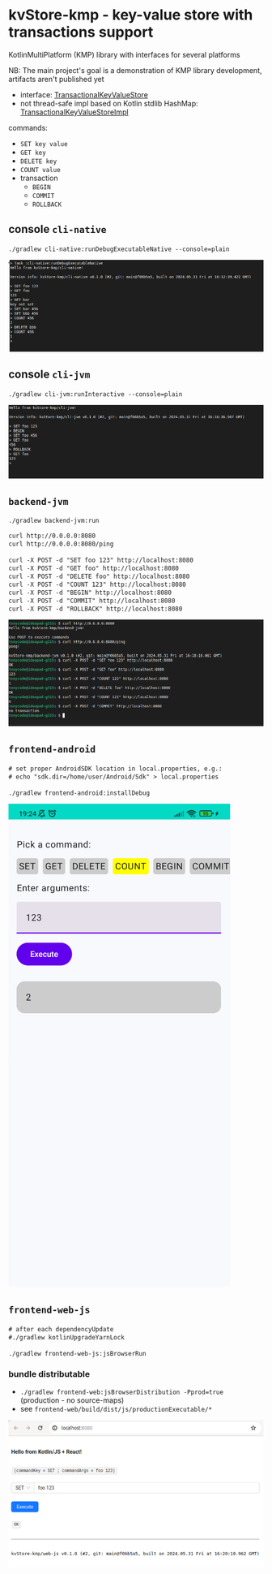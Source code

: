 kvStore-kmp - key-value store with transactions support
=======================================================

KotlinMultiPlatform (KMP) library with interfaces for several platforms

NB: The main project's goal is a demonstration of KMP library development, artifacts aren't published yet


- interface: [TransactionalKeyValueStore](/kv-store/src/commonMain/kotlin/dev/tonycode/kvstore/TransactionalKeyValueStore.kt)
- not thread-safe impl based on Kotlin stdlib HashMap: [TransactionalKeyValueStoreImpl](/kv-store/src/commonMain/kotlin/dev/tonycode/kvstore/TransactionalKeyValueStoreImpl.kt)

commands:

- `SET key value`
- `GET key`
- `DELETE key`
- `COUNT value`
- transaction
    - `BEGIN`
    - `COMMIT`
    - `ROLLBACK`


## console `cli-native`

```shell
./gradlew cli-native:runDebugExecutableNative --console=plain
```

<a href="docs/screenshot-cli-native.png"><img src="docs/screenshot-cli-native.png" /></a>


## console `cli-jvm`

```shell
./gradlew cli-jvm:runInteractive --console=plain
```

<a href="docs/screenshot-cli-jvm.png"><img src="docs/screenshot-cli-jvm.png" /></a>


## `backend-jvm`

```shell
./gradlew backend-jvm:run
```

```shell
curl http://0.0.0.0:8080
curl http://0.0.0.0:8080/ping

curl -X POST -d "SET foo 123" http://localhost:8080
curl -X POST -d "GET foo" http://localhost:8080
curl -X POST -d "DELETE foo" http://localhost:8080
curl -X POST -d "COUNT 123" http://localhost:8080
curl -X POST -d "BEGIN" http://localhost:8080
curl -X POST -d "COMMIT" http://localhost:8080
curl -X POST -d "ROLLBACK" http://localhost:8080
```

<a href="docs/screenshot-backend-jvm.png"><img src="docs/screenshot-backend-jvm.png" /></a>


## `frontend-android`

```shell
# set proper AndroidSDK location in local.properties, e.g.:
# echo "sdk.dir=/home/user/Android/Sdk" > local.properties

./gradlew frontend-android:installDebug
```

<a href="docs/screenshot-frontend-android.png"><img src="docs/screenshot-frontend-android.png" /></a>


## `frontend-web-js`

```shell
# after each dependencyUpdate
#./gradlew kotlinUpgradeYarnLock

./gradlew frontend-web-js:jsBrowserRun
```

### bundle distributable

- `./gradlew frontend-web:jsBrowserDistribution -Pprod=true` (production - no source-maps)
- see `frontend-web/build/dist/js/productionExecutable/*`

<a href="docs/screenshot-frontend-web-js.png"><img src="docs/screenshot-frontend-web-js.png" /></a>
